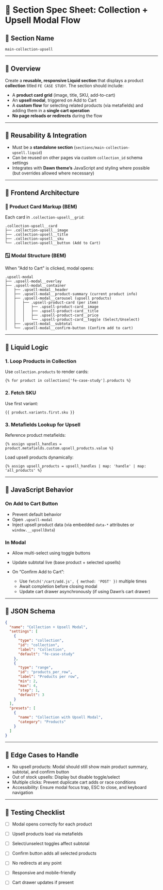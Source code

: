 # 🧩 Section Spec Sheet: Collection + Upsell Modal Flow

## 📛 Section Name

`main-collection-upsell`

---

## 📝 Overview

Create a **reusable, responsive Liquid section** that displays a product **collection** titled `FE CASE STUDY`. The section should include:

* A **product card grid** (image, title, SKU, add-to-cart)
* An **upsell modal**, triggered on Add to Cart
* A **custom flow** for selecting related products (via metafields) and adding them in a **single cart operation**
* **No page reloads or redirects** during the flow

---

## 🔁 Reusability & Integration

* Must be a **standalone section** (`sections/main-collection-upsell.liquid`)
* Can be reused on other pages via custom `collection_id` schema settings
* Integrates with **Dawn theme’s** JavaScript and styling where possible (but overrides allowed where necessary)

---

## 🧱 Frontend Architecture

### 🧩 Product Card Markup (BEM)

Each card in `.collection-upsell__grid`:

```text
.collection-upsell__card
├── .collection-upsell__image
├── .collection-upsell__title
├── .collection-upsell__sku
└── .collection-upsell__button (Add to Cart)
```

### 🪟 Modal Structure (BEM)

When "Add to Cart" is clicked, modal opens:

```text
.upsell-modal
├── .upsell-modal__overlay
├── .upsell-modal__container
│   ├── .upsell-modal__header
│   ├── .upsell-modal__product-summary (current product info)
│   ├── .upsell-modal__carousel (upsell products)
│   │   ├── .upsell-product-card (per item)
│   │   │   ├── .upsell-product-card__image
│   │   │   ├── .upsell-product-card__title
│   │   │   ├── .upsell-product-card__price
│   │   │   └── .upsell-product-card__toggle (Select/Unselect)
│   ├── .upsell-modal__subtotal
│   └── .upsell-modal__confirm-button (Confirm add to cart)
```

---

## 🧠 Liquid Logic

### 1. **Loop Products in Collection**

Use `collection.products` to render cards:

```liquid
{% for product in collections['fe-case-study'].products %}
```

### 2. **Fetch SKU**

Use first variant:

```liquid
{{ product.variants.first.sku }}
```

### 3. **Metafields Lookup for Upsell**

Reference product metafields:

```liquid
{% assign upsell_handles = product.metafields.custom.upsell_products.value %}
```

Load upsell products dynamically:

```liquid
{% assign upsell_products = upsell_handles | map: 'handle' | map: 'all_products' %}
```

---

## 🔌 JavaScript Behavior

### On Add to Cart Button

* Prevent default behavior
* Open `.upsell-modal`
* Inject upsell product data (via embedded `data-*` attributes or `window.__upsellData`)

### In Modal

* Allow multi-select using toggle buttons
* Update subtotal live (base product + selected upsells)
* On “Confirm Add to Cart”:

  * Use `fetch('/cart/add.js', { method: 'POST' })` multiple times
  * Await completion before closing modal
  * Update cart drawer asynchronously (if using Dawn’s cart drawer)

---

## 🧰 JSON Schema

```json
{
  "name": "Collection + Upsell Modal",
  "settings": [
    {
      "type": "collection",
      "id": "collection",
      "label": "Collection",
      "default": "fe-case-study"
    },
    {
      "type": "range",
      "id": "products_per_row",
      "label": "Products per row",
      "min": 2,
      "max": 4,
      "step": 1,
      "default": 3
    }
  ],
  "presets": [
    {
      "name": "Collection with Upsell Modal",
      "category": "Products"
    }
  ]
}
```

---

## 🎯 Edge Cases to Handle

* No upsell products: Modal should still show main product summary, subtotal, and confirm button
* Out of stock upsells: Display but disable toggle/select
* Multiple clicks: Prevent duplicate cart adds or race conditions
* Accessibility: Ensure modal focus trap, ESC to close, and keyboard navigation

---

## 🧪 Testing Checklist

* [ ] Modal opens correctly for each product
* [ ] Upsell products load via metafields
* [ ] Select/unselect toggles affect subtotal
* [ ] Confirm button adds all selected products
* [ ] No redirects at any point
* [ ] Responsive and mobile-friendly
* [ ] Cart drawer updates if present


